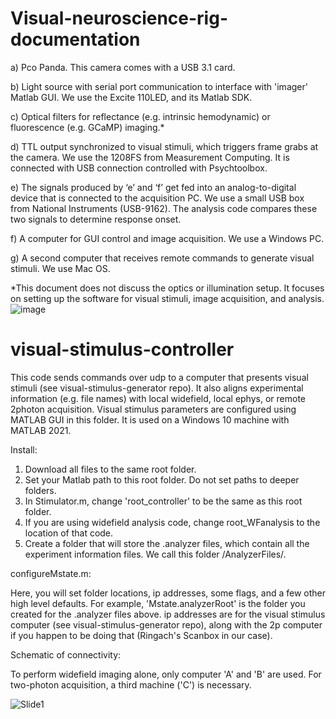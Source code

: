 # Visual-neuroscience-rig-documentation


a)	Pco Panda.  This camera comes with a USB 3.1 card.

b)	Light source with serial port communication to interface with 'imager' Matlab GUI.  We use the Excite 110LED, and its Matlab SDK.

c)	Optical filters for reflectance (e.g. intrinsic hemodynamic) or fluorescence (e.g. GCaMP) imaging.*

d)	TTL output synchronized to visual stimuli, which triggers frame grabs at the camera. We use the 1208FS from Measurement Computing.  It is connected with USB connection controlled with Psychtoolbox.

e)	The signals produced by ‘e’ and ‘f’ get fed into an analog-to-digital device that is connected to the acquisition PC. We use a small USB box from National Instruments (USB-9162). The analysis code compares these two signals to determine response onset.

f)	A computer for GUI control and image acquisition.  We use a Windows PC.

g)	A second computer that receives remote commands to generate visual stimuli. We use Mac OS.

*This document does not discuss the optics or illumination setup.   It focuses on setting up the software for visual stimuli, image acquisition, and analysis.
![image](https://user-images.githubusercontent.com/13107530/147824927-2d98ddae-dd4c-474b-8662-65bd5597aa0e.png)


# visual-stimulus-controller
This code sends commands over udp to a computer that presents visual stimuli (see visual-stimulus-generator repo). It also aligns experimental information (e.g. file names) with local widefield, local ephys, or remote 2photon acquisition. Visual stimulus parameters are configured using MATLAB GUI in this folder.  It is used on a Windows 10 machine with MATLAB 2021.

Install:

1) Download all files to the same root folder.
2) Set your Matlab path to this root folder. Do not set paths to deeper folders.
3) In Stimulator.m, change 'root_controller' to be the same as this root folder.
4) If you are using widefield analysis code, change root_WFanalysis to the location of that code. 
5) Create a folder that will store the .analyzer files, which contain all the experiment information files.  We call this folder /AnalyzerFiles/.  

configureMstate.m: 

Here, you will set folder locations, ip addresses, some flags, and a few other high level defaults. For example, 'Mstate.analyzerRoot' is the folder you created for the .analyzer files above.  ip addresses are for the visual stimulus computer (see visual-stimulus-generator repo), along with the 2p computer if you happen to be doing that (Ringach's Scanbox in our case).


Schematic of connectivity:

To perform widefield imaging alone, only computer 'A' and 'B' are used.  For two-photon acquisition, a third machine ('C') is necessary.

![Slide1](https://user-images.githubusercontent.com/13107530/145627782-aee2ca0b-4889-453e-992b-73eba64d8565.jpeg)
